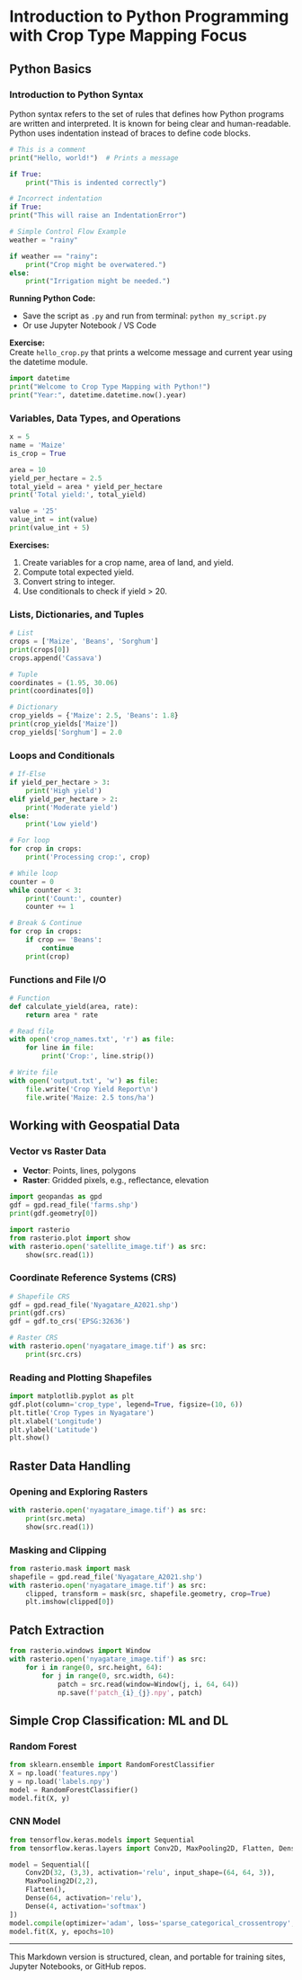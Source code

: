 
# Introduction to Python Programming with Crop Type Mapping Focus

## Python Basics

### Introduction to Python Syntax

Python syntax refers to the set of rules that defines how Python programs are written and interpreted.
It is known for being clear and human-readable. Python uses indentation instead of braces to define code blocks.

```python
# This is a comment
print("Hello, world!")  # Prints a message

if True:
    print("This is indented correctly")

# Incorrect indentation
if True:
print("This will raise an IndentationError")
```

```python
# Simple Control Flow Example
weather = "rainy"

if weather == "rainy":
    print("Crop might be overwatered.")
else:
    print("Irrigation might be needed.")
```

**Running Python Code:**
- Save the script as `.py` and run from terminal: `python my_script.py`
- Or use Jupyter Notebook / VS Code

**Exercise:**  
Create `hello_crop.py` that prints a welcome message and current year using the datetime module.

```python
import datetime
print("Welcome to Crop Type Mapping with Python!")
print("Year:", datetime.datetime.now().year)
```

### Variables, Data Types, and Operations

```python
x = 5
name = 'Maize'
is_crop = True

area = 10
yield_per_hectare = 2.5
total_yield = area * yield_per_hectare
print('Total yield:', total_yield)

value = '25'
value_int = int(value)
print(value_int + 5)
```

**Exercises:**
1. Create variables for a crop name, area of land, and yield.
2. Compute total expected yield.
3. Convert string to integer.
4. Use conditionals to check if yield > 20.

### Lists, Dictionaries, and Tuples

```python
# List
crops = ['Maize', 'Beans', 'Sorghum']
print(crops[0])
crops.append('Cassava')

# Tuple
coordinates = (1.95, 30.06)
print(coordinates[0])

# Dictionary
crop_yields = {'Maize': 2.5, 'Beans': 1.8}
print(crop_yields['Maize'])
crop_yields['Sorghum'] = 2.0
```

### Loops and Conditionals

```python
# If-Else
if yield_per_hectare > 3:
    print('High yield')
elif yield_per_hectare > 2:
    print('Moderate yield')
else:
    print('Low yield')

# For loop
for crop in crops:
    print('Processing crop:', crop)

# While loop
counter = 0
while counter < 3:
    print('Count:', counter)
    counter += 1

# Break & Continue
for crop in crops:
    if crop == 'Beans':
        continue
    print(crop)
```

### Functions and File I/O

```python
# Function
def calculate_yield(area, rate):
    return area * rate

# Read file
with open('crop_names.txt', 'r') as file:
    for line in file:
        print('Crop:', line.strip())

# Write file
with open('output.txt', 'w') as file:
    file.write('Crop Yield Report\n')
    file.write('Maize: 2.5 tons/ha')
```

## Working with Geospatial Data

### Vector vs Raster Data

- **Vector**: Points, lines, polygons
- **Raster**: Gridded pixels, e.g., reflectance, elevation

```python
import geopandas as gpd
gdf = gpd.read_file('farms.shp')
print(gdf.geometry[0])

import rasterio
from rasterio.plot import show
with rasterio.open('satellite_image.tif') as src:
    show(src.read(1))
```

### Coordinate Reference Systems (CRS)

```python
# Shapefile CRS
gdf = gpd.read_file('Nyagatare_A2021.shp')
print(gdf.crs)
gdf = gdf.to_crs('EPSG:32636')

# Raster CRS
with rasterio.open('nyagatare_image.tif') as src:
    print(src.crs)
```

### Reading and Plotting Shapefiles

```python
import matplotlib.pyplot as plt
gdf.plot(column='crop_type', legend=True, figsize=(10, 6))
plt.title('Crop Types in Nyagatare')
plt.xlabel('Longitude')
plt.ylabel('Latitude')
plt.show()
```

## Raster Data Handling

### Opening and Exploring Rasters

```python
with rasterio.open('nyagatare_image.tif') as src:
    print(src.meta)
    show(src.read(1))
```

### Masking and Clipping

```python
from rasterio.mask import mask
shapefile = gpd.read_file('Nyagatare_A2021.shp')
with rasterio.open('nyagatare_image.tif') as src:
    clipped, transform = mask(src, shapefile.geometry, crop=True)
    plt.imshow(clipped[0])
```

## Patch Extraction

```python
from rasterio.windows import Window
with rasterio.open('nyagatare_image.tif') as src:
    for i in range(0, src.height, 64):
        for j in range(0, src.width, 64):
            patch = src.read(window=Window(j, i, 64, 64))
            np.save(f'patch_{i}_{j}.npy', patch)
```

## Simple Crop Classification: ML and DL

### Random Forest

```python
from sklearn.ensemble import RandomForestClassifier
X = np.load('features.npy')
y = np.load('labels.npy')
model = RandomForestClassifier()
model.fit(X, y)
```

### CNN Model

```python
from tensorflow.keras.models import Sequential
from tensorflow.keras.layers import Conv2D, MaxPooling2D, Flatten, Dense

model = Sequential([
    Conv2D(32, (3,3), activation='relu', input_shape=(64, 64, 3)),
    MaxPooling2D(2,2),
    Flatten(),
    Dense(64, activation='relu'),
    Dense(4, activation='softmax')
])
model.compile(optimizer='adam', loss='sparse_categorical_crossentropy', metrics=['accuracy'])
model.fit(X, y, epochs=10)
```

---

This Markdown version is structured, clean, and portable for training sites, Jupyter Notebooks, or GitHub repos.
